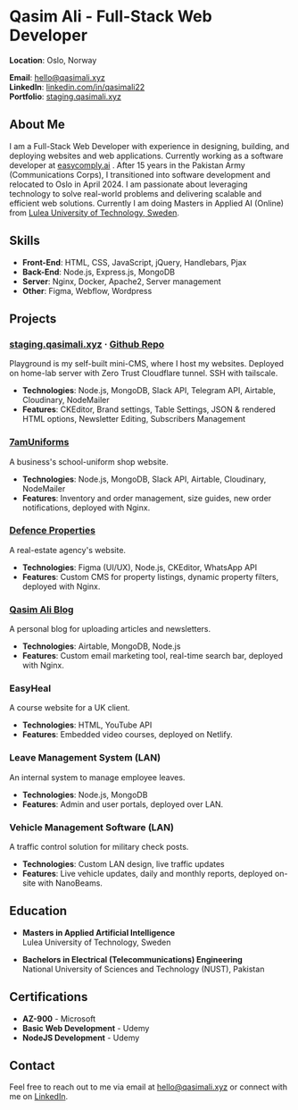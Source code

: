 # Qasim Ali - Full-Stack Web Developer

**Location**: Oslo, Norway

**Email**: [hello@qasimali.xyz](mailto:hello@qasimali.xyz)  
**LinkedIn**: [linkedin.com/in/qasimali22](https://linkedin.com/in/qasimali22)  
**Portfolio**: [staging.qasimali.xyz](http://staging.qasimali.xyz/tech)  

## About Me
I am a Full-Stack Web Developer with experience in designing, building, and deploying websites and web applications. Currently working as a software developer at [easycomply.ai](https://easycomply.ai) . After 15 years in the Pakistan Army (Communications Corps), I transitioned into software development and relocated to Oslo in April 2024. I am passionate about leveraging technology to solve real-world problems and delivering scalable and efficient web solutions. Currently I am doing Masters in Applied AI (Online) from [Lulea University of Technology, Sweden](https://www.ltu.se/en). 

## Skills
- **Front-End**: HTML, CSS, JavaScript, jQuery, Handlebars, Pjax
- **Back-End**: Node.js, Express.js, MongoDB
- **Server**: Nginx, Docker, Apache2, Server management
- **Other**: Figma, Webflow, Wordpress

## Projects

### [staging.qasimali.xyz](https://staging.qasimali.xyz) · [Github Repo](https://github.com/qasim2020/playground)
Playground is my self-built mini-CMS, where I host my websites. Deployed on home-lab server with Zero Trust Cloudflare tunnel. SSH with tailscale.
- **Technologies**: Node.js, MongoDB, Slack API, Telegram API, Airtable, Cloudinary, NodeMailer
- **Features**: CKEditor, Brand settings, Table Settings, JSON & rendered HTML options, Newsletter Editing, Subscribers Management

### [7amUniforms](https://www.7amuniforms.com)
A business's school-uniform shop website.
- **Technologies**: Node.js, MongoDB, Slack API, Airtable, Cloudinary, NodeMailer
- **Features**: Inventory and order management, size guides, new order notifications, deployed with Nginx.

### [Defence Properties](https://staging.qasimali.xyz/chodhry)
A real-estate agency's website.
- **Technologies**: Figma (UI/UX), Node.js, CKEditor, WhatsApp API
- **Features**: Custom CMS for property listings, dynamic property filters, deployed with Nginx.

### [Qasim Ali Blog](https://staging.qasimali.xyz/life)
A personal blog for uploading articles and newsletters.
- **Technologies**: Airtable, MongoDB, Node.js
- **Features**: Custom email marketing tool, real-time search bar, deployed with Nginx.

### EasyHeal
A course website for a UK client.
- **Technologies**: HTML, YouTube API
- **Features**: Embedded video courses, deployed on Netlify.

### Leave Management System (LAN)
An internal system to manage employee leaves.
- **Technologies**: Node.js, MongoDB
- **Features**: Admin and user portals, deployed over LAN.

### Vehicle Management Software (LAN)
A traffic control solution for military check posts.
- **Technologies**: Custom LAN design, live traffic updates
- **Features**: Live vehicle updates, daily and monthly reports, deployed on-site with NanoBeams.

## Education
- **Masters in Applied Artificial Intelligence**  
  Lulea University of Technology, Sweden

- **Bachelors in Electrical (Telecommunications) Engineering**  
  National University of Sciences and Technology (NUST), Pakistan

## Certifications
- **AZ-900** - Microsoft  
- **Basic Web Development** - Udemy  
- **NodeJS Development** - Udemy

## Contact
Feel free to reach out to me via email at [hello@qasimali.xyz](mailto:hello@qasimali.xyz) or connect with me on [LinkedIn](https://linkedin.com/in/qasimali22).
